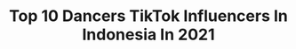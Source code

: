 ---
title: Top 10 Dancers TikTok Influencers In Indonesia In 2021
description: >-
  Find top dancers TikTok influencers in Indonesia in 2021. Most popular hashtags: #fyp #foryou #duet #tiktok.
platform: TikTok
hits: 18
text_top: Identify the top-rated TikTok accounts on inBeat.
text_bottom: Our database has 18 TikTok influencers like this in Indonesia for you to contact.
profiles:
  - username: "vichaadhelia07"
    fullname: >-
      SCTV💃Vicha Adhelia
    bio: >-
      Ig vicha_adhelia Makassar dancer lipsing drama
    location: "Indonesia"
    followers: 8285
    engagement: 3233
    commentsToLikes: 0.289431
    id: ck9ewk6uen1pi0j78fyshvr85
    verified: false
    hashtags: "#lazada1111, #tiktokmakassar, #sctvstory, #goyangkelapa"
  - username: "k1ng1van"
    fullname: >-
      KING IVAN KWANANTA
    bio: >-
      Dancer 🇮🇩 #k1ng1vanchallenge
    location: "Indonesia"
    followers: 37800
    engagement: 709
    commentsToLikes: 0.040877
    id: ckble2zws88ic0j23m9sj8kur
    verified: false
    hashtags: "#icantstopme, #twice, #k1ng1van, #secretnumber"
  - username: "sandrinaazzhra"
    fullname: >-
      Sandrina Mazaya
    bio: >-
      Juara 1 IMB3 Dancer&Singer IG : Sandrinamazayya Youtube : Sandrina Azzahra
    location: "Indonesia"
    followers: 1400000
    engagement: 352
    commentsToLikes: 0.006772
    id: ck9a39r0npoke0j78nr4zzktd
    verified: false
    hashtags: "#fyp, #reviewproduk, #simpedesbisa, #prsvirtual2020"
  - username: "sandrinamazayya"
    fullname: >-
      SandrinaMazayya
    bio: >-
      Dancer & Singer 💃🎤
    location: "Indonesia"
    followers: 251900
    engagement: 425
    commentsToLikes: 0.006907
    id: ckc37jcy8weox0j23y40y8zyr
    verified: false
    hashtags: "#terortiktok, #fyp, #doubletrouble, #foryourpage"
  - username: "adieztyfersa_"
    fullname: >-
      Adiezty Fersa
    bio: >-
      Singer & Dancer
    location: "Indonesia"
    followers: 462800
    engagement: 258
    commentsToLikes: 0.005239
    id: ckcjj4jj8d6h40j2305ybm0a1
    verified: true
    hashtags: "#weddingjakarta, #duet, #indomieinmypocket, #tiktokstagewithblackpink"
  - username: "sanjna_mukherjee"
    fullname: >-
      Sanjna Mukherjee
    bio: >-
      Ig @sanjna_mukherjee youtube Sanjna Mukherjee
    location: "Indonesia"
    followers: 9812
    engagement: 748
    commentsToLikes: 0.098555
    id: ckb9q8rqwm1aa0j23yd1eh3bh
    verified: false
    hashtags: "#hot, #sewabajuindia, #parodiindia, #penariindia"
  - username: "zilmizola"
    fullname: >-
      zilmizola
    bio: >-
      FOLLOW ME ON INSTAGRAM @ZILMIZOLA Freelance guide in lombok island 🌴
    location: "Indonesia"
    followers: 81700
    engagement: 511
    commentsToLikes: 0.055570
    id: cka6lohnx3zhw0i787r6iwxxc
    verified: false
    hashtags: "#lfl, #holidayresortlombok, #pool, #lombok"
  - username: "..aa0627"
    fullname: >-
      Azmi Mimi
    bio: >-
      
    location: "Indonesia"
    followers: 2130
    engagement: 755
    commentsToLikes: 0.055449
    id: ckcel71h5uxfp0j23ubhxv95h
    verified: false
    hashtags: "#fyp, #viralditiktok, #zoommyface, #lagiviralditiktok"
  - username: "twins_meynow"
    fullname: >-
      Babby Twins_MeyNow
    bio: >-
      Real Account Twins_Maira-Naura Terima kasih sdh menyukai kami & dukungannya.
    location: "Indonesia"
    followers: 2600000
    engagement: 719
    commentsToLikes: 0.007967
    id: ckdi6x2b38lro0j23vqxqp42m
    verified: false
    hashtags: "#winwithasmile, #awesomeisus, #beranda, #fyp"
  - username: "brandonlilhero"
    fullname: >-
      Lilhero.brandon
    bio: >-
      Hi! Cuma mau joged di tiktok! #Heavybuckstylez 👊🏼 18 yo
    location: "Indonesia"
    followers: 452500
    engagement: 669
    commentsToLikes: 0.023576
    id: ckc91ln7trorr0j23oysp7zew
    verified: false
    hashtags: "#throwback, #sicepatekspres, #1111, #loonawhynotchallenge"
---
